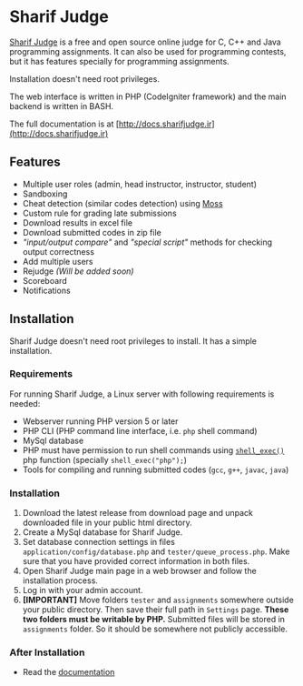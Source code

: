 # Sharif Judge

[Sharif Judge](http://sharifjudge.ir) is a free and open source online judge for C, C++ and Java programming assignments. It can also be used for programming contests, but it has features specially for programming assignments.

Installation doesn't need root privileges.

The web interface is written in PHP (CodeIgniter framework) and the main backend is written in BASH.

The full documentation is at [http://docs.sharifjudge.ir](http://docs.sharifjudge.ir)

## Features
  * Multiple user roles (admin, head instructor, instructor, student)
  * Sandboxing
  * Cheat detection (similar codes detection) using [Moss](http://theory.stanford.edu/~aiken/moss/)
  * Custom rule for grading late submissions
  * Download results in excel file
  * Download submitted codes in zip file
  * _"input/output compare"_ and _"special script"_ methods for checking output correctness
  * Add multiple users
  * Rejudge _(Will be added soon)_
  * Scoreboard
  * Notifications

## Installation

Sharif Judge doesn't need root privileges to install. It has a simple installation.

### Requirements

For running Sharif Judge, a Linux server with following requirements is needed:

  * Webserver running PHP version 5 or later
  * PHP CLI (PHP command line interface, i.e. `php` shell command)
  * MySql database
  * PHP must have permission to run shell commands using [`shell_exec()`](http://www.php.net/manual/en/function.shell-exec.php) php function (specially `shell_exec("php");`)
  * Tools for compiling and running submitted codes (`gcc`, `g++`, `javac`, `java`)

### Installation

  1. Download the latest release from download page and unpack downloaded file in your public html directory.
  2. Create a MySql database for Sharif Judge.
  3. Set database connection settings in files `application/config/database.php` and `tester/queue_process.php`. Make sure that you have provided correct information in both files.
  4. Open Sharif Judge main page in a web browser and follow the installation process.
  5. Log in with your admin account.
  6. **[IMPORTANT]** Move folders `tester` and `assignments` somewhere outside your public directory. Then save their full path in `Settings` page. **These two folders must be writable by PHP.** Submitted files will be stored in `assignments` folder. So it should be somewhere not publicly accessible.

### After Installation

  * Read the [documentation](http://docs.sharifjudge.ir/installation#after_installation)